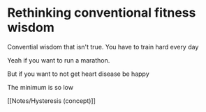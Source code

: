 # Rethinking conventional fitness wisdom

Convential wisdom that isn't true.
You have to train hard every day

Yeah if you want to run a marathon.

But if you want to
not get heart disease
be happy

The minimum is so low

[[Notes/Hysteresis (concept)]]
